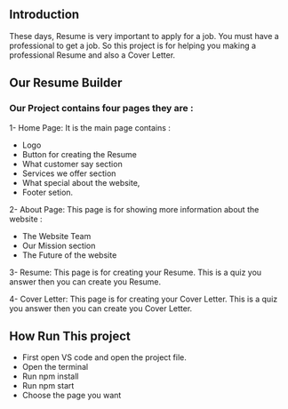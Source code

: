 ## Introduction
 These days, Resume is very important to apply for a job. You must have a professional to get a job. So this project is for helping you making  a professional Resume and also a Cover Letter.
## Our Resume Builder
### Our Project contains four pages they are :
 1- Home Page: It is the main page contains :
 * Logo
 * Button for creating the Resume
 * What customer say section
 * Services we offer section
 * What special about the website,
 * Footer setion.

 2- About Page: This page is for showing more information about the website :
 * The Website Team
 * Our Mission section 
 * The Future of the website

 3- Resume: This page is for creating your Resume. This is a quiz you answer then you can create you Resume.

 4- Cover Letter: This page is for creating your Cover Letter. This is a quiz you answer then you can create you Cover Letter.

 ## How Run This project
 * First open VS code and open the project file.
 * Open the terminal
 * Run npm install 
 * Run npm start 
 * Choose the page you want 